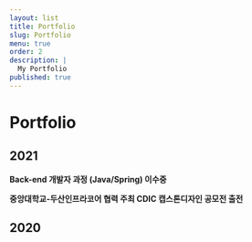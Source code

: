 ```yaml
---
layout: list
title: Portfolio
slug: Portfolio
menu: true
order: 2
description: |
  My Portfolio
published: true
---
```

# Portfolio

## 2021

**Back-end 개발자 과정 (Java/Spring) 이수중**
>
**중앙대학교-두산인프라코어 협력 주최 CDIC 캡스톤디자인 공모전 출전**

## 2020






